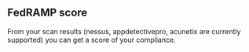 ## FedRAMP score
From your scan results (nessus, appdetectivepro, acunetix are currently supported) you can get a score of your compliance.
